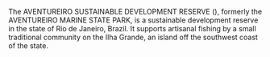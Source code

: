 The AVENTUREIRO SUSTAINABLE DEVELOPMENT RESERVE (), formerly the AVENTUREIRO MARINE STATE PARK, is a sustainable development reserve in the state of Rio de Janeiro, Brazil. It supports artisanal fishing by a small traditional community on the Ilha Grande, an island off the southwest coast of the state.
